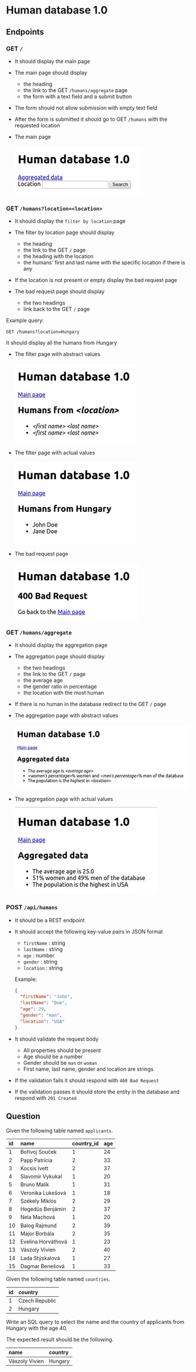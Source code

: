 # Human database 1.0

## Endpoints

### GET `/`

- It should display the main page

- The main page should display

  - the heading
  - the link to the GET `/humans/aggregate` page
  - the form with a text field and a submit button

- The form should not allow submission with empty text field

- After the form is submitted it should go to GET `/humans` with the requested
  location

- The main page

  ![The main page](assets/backend-main-page.jpg)

### GET `/humans?location=<location>`

- It should display the `filter by location` page

- The filter by location page should display

  - the heading
  - the link to the GET `/` page
  - the heading with the location
  - the humans' first and last name with the specific location if there is any

- If the location is not present or empty display the bad request page

- The bad request page should display

  - the two headings
  - link back to the GET `/` page

Example query:

```raw
GET /humans?location=Hungary
```

It should display all the humans from Hungary

- The filter page with abstract values

  ![The filter page's abstract version](assets/backend-filter-page-abstract.jpg)

- The filter page with actual values

  ![The filter page](assets/backend-filter-page.jpg)

- The bad request page

  ![The bad request page](assets/backend-bad-request-page.jpg)

### GET `/humans/aggregate`

- It should display the aggregation page

- The aggregation page should display

  - the two headings
  - the link to the GET `/` page
  - the average age
  - the gender ratio in percentage
  - the location with the most human

- If there is no human in the database redirect to the GET `/` page

- The aggregation page with abstract values

  ![The aggregation page's abstract version](assets/backend-aggregation-page-abstract.jpg)

- The aggregation page with actual values

  ![The aggregation page](assets/backend-aggregation-page.jpg)

### POST `/api/humans`

- It should be a REST endpoint

- It should accept the following key-value pairs in JSON format

  - `firstName` : string
  - `lastName` : string
  - `age` : number
  - `gender` : string
  - `location` : string
  
  Example:

  ```json
  {
    "firstName": "John",
    "lastName": "Doe",
    "age": 29,
    "gender": "man",
    "location": "USA"
  }
  ```

- It should validate the request body

  - All properties should be present
  - Age should be a number
  - Gender should be `man` or `woman`
  - First name, last name, gender and location are strings

- If the validation fails it should respond with `400 Bad Request`

- If the validation passes it should store the entity in the database and
  respond with `201 Created`

## Question

Given the following table named `applicants`.

| id | name               | country_id | age |
|:---|:-------------------|:-----------|:----|
| 1  | Bořivoj Souček     | 1          | 24  |
| 2  | Papp Patrícia      | 2          | 33  |
| 3  | Kocsis Ivett       | 2          | 37  |
| 4  | Slavomír Vykukal   | 1          | 20  |
| 5  | Bruno Malík        | 1          | 31  |
| 6  | Veronika Lukešová  | 1          | 18  |
| 7  | Székely Miklós     | 2          | 29  |
| 8  | Hegedüs Benjámin   | 2          | 37  |
| 9  | Nela Machová       | 1          | 20  |
| 10 | Balog Rajmund      | 2          | 39  |
| 11 | Major Borbála      | 2          | 35  |
| 12 | Evelína Horváthová | 1          | 23  |
| 13 | Vászoly Vivien     | 2          | 40  |
| 14 | Lada Stýskalová    | 1          | 27  |
| 15 | Dagmar Benešová    | 1          | 33  |

Given the following table named `countries`.

| id | country        |
|:---|:---------------|
| 1  | Czech Republic |
| 2  | Hungary        |

Write an SQL query to select the name and the country of applicants from
Hungary with the age 40.

The expected result should be the following.

| name           | country |
|:---------------|:--------|
| Vászoly Vivien | Hungary |
